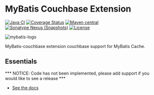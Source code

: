 MyBatis Couchbase Extension
===========================

[![Java CI](https://github.com/mybatis/couchbase-cache/actions/workflows/ci.yaml/badge.svg)](https://github.com/mybatis/couchbase-cache/actions/workflows/ci.yaml)
[![Coverage Status](https://coveralls.io/repos/github/mybatis/couchbase-cache/badge.svg?branch=master)](https://coveralls.io/github/mybatis/couchbase-cache?branch=master)
[![Maven central](https://maven-badges.herokuapp.com/maven-central/org.mybatis.caches/mybatis-couchbase/badge.svg)](https://maven-badges.herokuapp.com/maven-central/org.mybatis.caches/mybatis-couchbase)
[![Sonatype Nexus (Snapshots)](https://img.shields.io/nexus/s/https/oss.sonatype.org/org.mybatis.caches/mybatis-couchbase.svg)](https://oss.sonatype.org/content/repositories/snapshots/org/mybatis/caches/mybatis-couchbase/)
[![License](http://img.shields.io/:license-apache-brightgreen.svg)](https://www.apache.org/licenses/LICENSE-2.0.html)

![mybatis-logo](http://mybatis.github.io/images/mybatis-logo.png)

MyBatis-couchbase extension couchbase support for MyBatis Cache.

Essentials
----------

*** NOTICE: Code has not been implemented, please add support if you would like to see a release ***

* [See the docs](http://mybatis.github.io/couchbase-cache/)
